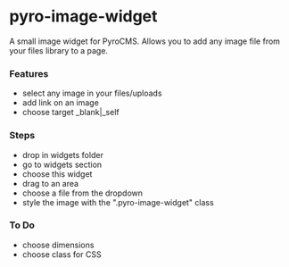 pyro-image-widget
=================

A small image widget for PyroCMS. Allows you to add any image file from your files library to a page.

### Features
* select any image in your files/uploads
* add link on an image
* choose target _blank|_self

### Steps
* drop in widgets folder
* go to widgets section
* choose this widget
* drag to an area
* choose a file from the dropdown
* style the image with the ".pyro-image-widget" class

### To Do
* choose dimensions
* choose class for CSS
